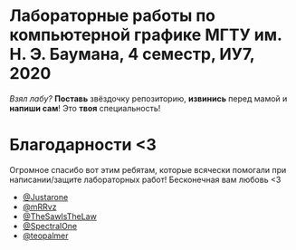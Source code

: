 # Лабораторные работы по компьютерной графике МГТУ им. Н. Э. Баумана, 4 семестр, ИУ7, 2020
*Взял лабу?* **Поставь** звёздочку репозиторию, **извинись** перед мамой и **напиши сам**! Это **твоя** специальность!

# Благодарности <3

Огромное спасибо вот этим ребятам, которые всячески помогали при написании/защите лабораторных работ! 
Бесконечная вам любовь <3

* [@Justarone](https://github.com/justarone)
* [@mRRvz](https://github.com/mrrvz)
* [@TheSawIsTheLaw](https://github.com/thesawisthelaw)
* [@SpectralOne](https://github.com/spectralone)
* [@teopalmer](https://github.com/teopalmer)